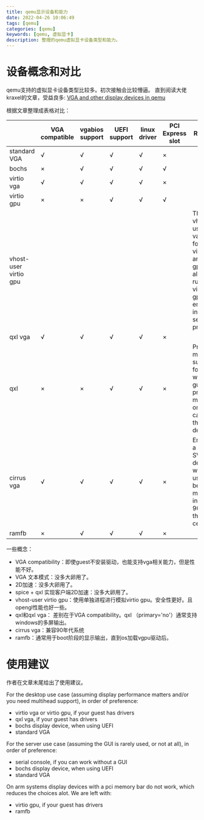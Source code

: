 ```yaml
---
title: qemu显示设备和能力
date: 2022-04-26 10:06:49
tags: [qemu]
categories: [qemu]
keywords: [qemu, 虚拟显卡]
description: 整理的qemu虚拟显卡设备类型和能力。
---
```


# 设备概念和对比

qemu支持的虚拟显卡设备类型比较多。初次接触会比较懵逼。
直到阅读大佬kraxel的文章，受益良多:
[VGA and other display devices in qemu](https://www.kraxel.org/blog/2019/09/display-devices-in-qemu/)

<!-- more -->

根据文章整理成表格对比：

|                       | VGA compatible | vgabios support | UEFI support | linux driver  | PCI Express slot | Remarks                                                                                                                               |
|-----------------------|----------------|-----------------|--------------|---------------|------------------|---------------------------------------------------------------------------------------------------------------------------------------|
| standard VGA          | √              | √               | √            | √             | ×                |                                                                                                                                       |
| bochs                 | ×              | √               | √            | √             | √                |                                                                                                                                       |
| virtio vga            | √              | √               | √            | √             | ×                |                                                                                                                                       |
| virtio gpu            | ×              | ×               | √            | √             | √                |                                                                                                                                       |
| vhost-user virtio gpu |                |                 |              |               |                  | There is a vhost-user variant for both virtio vga and virtio gpu. This allows to run the virtio-gpu emulation in a separate process.  |
| qxl vga               | √              | √               | √            | √             | ×                |                                                                                                                                       |
| qxl                   | ×              | ×               | √            | √             | ×                | Providing multihead support for windows guests is pretty much the only use case for this device.                                     |
| cirrus vga            | √              | √               | √            | √             | ×                | Emulates a Cirrus SVGA device which used to be modern in the 90ies of the last century                                                |
| ramfb                 | ×              | √               | √            | √             | ×                |                                                                                                                                       |


一些概念：
- VGA compatibility：即使guest不安装驱动，也能支持vga相关能力，但是性能不好。
- VGA 文本模式：没多大卵用了。
- 2D加速：没多大卵用了。
- spice + qxl 实现客户端2D加速：没多大卵用了。
- vhost-user virtio gpu：使用单独进程进行模拟virtio gpu。安全性更好。且opengl性能也好一些。
- qxl和qxl vga： 差别在于VGA compatibility。qxl （primary='no'）通常支持windows的多屏输出。
- cirrus vga：兼容90年代系统
- ramfb：通常用于boot阶段的显示输出，直到os加载vgpu驱动后。

# 使用建议

作者在文章末尾给出了使用建议。

For the desktop use case (assuming display performance matters and/or you need multihead support), in order of preference:
- virtio vga or virtio gpu, if your guest has drivers
- qxl vga, if your guest has drivers
- bochs display device, when using UEFI
- standard VGA

For the server use case (assuming the GUI is rarely used, or not at all), in order of preference:
- serial console, if you can work without a GUI
- bochs display device, when using UEFI
- standard VGA

On arm systems display devices with a pci memory bar do not work, which reduces the choices alot. We are left with:
- virtio gpu, if your guest has drivers
- ramfb

